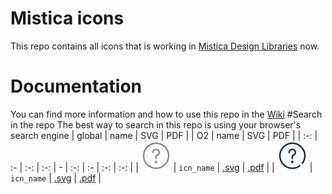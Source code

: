 # Mistica icons
This repo contains all icons that is working in [Mistica Design Libraries](https://github.com/Telefonica/mistica-design-libraries) now.
# Documentation
You can find more information and how to use this repo in the [Wiki](https://github.com/Telefonica/mistica-icons/wiki)
#Search in the repo
The best way to search in this repo is using your browser's search engine
| global | name | SVG | PDF | | O2 | name | SVG | PDF |
| :-: | :- | :-: | :-: | - | :-: | :- | :-: | :-: |
| ![icn_name](icn_export/Global/icn_name.svg) | `icn_name`  |  [.svg](icn_export/Global/icn_name.svg) | [.pdf](icn_export/Global/icn_name.pdf) |  | ![icn_name](icn_export/O2/icn_name.svg) | `icn_name`  |  [.svg](icn_export/O2/icn_name.svg) | [.pdf](icn_export/O2/icn_name.pdf) |  
